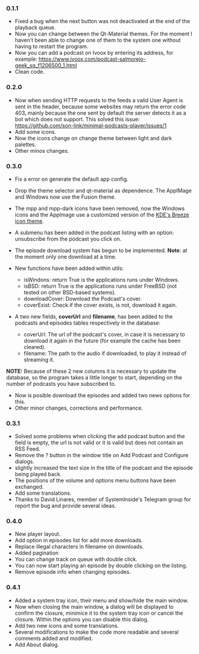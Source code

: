 ### 0.1.1

* Fixed a bug when the next button was not deactivated at the end of the playback queue.
* Now you can change between the Qt-Material themes. For the moment I haven't been able to change one of them to the system one without having to restart the program.
* Now you can add a podcast on Ivoox by entering its address, for example: https://www.ivoox.com/podcast-salmorejo-geek_sq_f1206500_1.html
* Clean code.

### 0.2.0

* Now when sending HTTP requests to the feeds a valid User Agent is sent in the header, because some websites may return the error code 403, mainly because the one sent by default the server detects it as a bot which does not support. This solved this issue: https://github.com/son-link/minimal-podcasts-player/issues/1
* Add some icons.
* Now the icons change on change theme between light and dark palettes.
* Other minos changes.

### 0.3.0

* Fix a error on generate the default app config.
* Drop the theme selector and qt-material as dependence. The AppIMage and Windows now use the Fusion theme.
* The mpp and mpp-dark icons have been removed, now the Windows icons and the AppImage use a customized version of the [KDE's Breeze icon theme](https://github.com/KDE/breeze-icons).
* A submenu has been added in the podcast listing with an option: unsubscribe from the podcast you click on.
* The episode download system has begun to be implemented. **Note**: at the moment only one download at a time.
* New functions have been added within utils:
	* isWindons: return True is the applications runs under Windows.
	* isBSD: return True is the applications runs under FreeBSD (not tested on other BSD-based systems).
	* downloadCover: Download the Podcast's cover.
	* coverExist: Check if the cover exists, is not, download it again.

* A two new fields, **coverUrl** and **filename**, has been added to the podcasts and episodes tables respectively in the database:
  * coverUrl: The url of the podcast's cover, in case it is necessary to download it again in the future (for example the cache has been cleared).
  * filename: The path to the audio if downloaded, to play it instead of streaming it.

**NOTE:** Because of these 2 new columns it is necessary to update the database, so the program takes a little longer to start, depending on the number of podcasts you have subscribed to.

* Now is posible download the episodes and added two news options for this.
* Other minor changes, corrections and performance.

### 0.3.1

* Solved some problems when clicking the add podcast button and the field is empty, the url is not valid or it is valid but does not contain an RSS Feed.
* Remove the ? button in the window title on Add Podcast and Configure dialogs.
* slightly increased the text size in the title of the podcast and the episode being played back.
* The positions of the volume and options menu buttons have been exchanged.
* Add some translations.
* Thanks to David Linares, member of SystemInside's Telegram group for report the bug and provide several ideas.

### 0.4.0

* New player layout.
* Add option in episodes list for add more downloads.
* Replace illegal characters in filename on downloads.
* Added pagination
* You can change track on queue with double click.
* You can now start playing an episode by double clicking on the listing.
* Remove episode info when changing episodes.

### 0.4.1

* Added a system tray icon, their menu and show/hide the main window.
* Now when closing the main window, a dialog will be displayed to confirm the closure, minimice it to the system tray icon or cancel the closure. Within the options you can disable this dialog.
* Add two new icons and some translations.
* Several modifications to make the code more readable and several comments added and modified.
* Add About dialog.
